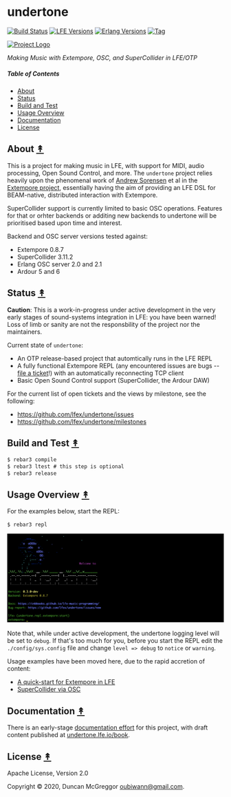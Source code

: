 # undertone

[![Build Status][gh-actions-badge]][gh-actions]
[![LFE Versions][lfe-badge]][lfe]
[![Erlang Versions][erlang-badge]][versions]
[![Tag][github-tag-badge]][github-tag]

[![Project Logo][logo]][logo-large]

*Making Music with Extempore, OSC, and SuperCollider in LFE/OTP*

##### Table of Contents

* [About](#about-)
* [Status](#status-)
* [Build and Test](#build-and-test-)
* [Usage Overview](#usage-overview-)
* [Documentation](#documentation-)
* [License](#license-)

## About [&#x219F;](#table-of-contents)

This is a project for making music in LFE, with support for MIDI, audio
processing, Open Sound Control, and more. The `undertone` project relies
heavily upon the phenomenal work of [Andrew Sorensen](https://github.com/digego)
et al in the [Extempore project](https://github.com/digego/extempore),
essentially having the aim of providing an LFE DSL for BEAM-native, distributed
interaction with Extempore.

SuperCollider support is currently limited to basic OSC operations. Features for
that or orhter backends or additing new backends to undertone will be
prioritised based upon time and interest.

Backend and OSC server versions tested against:

* Extempore 0.8.7
* SuperCollider 3.11.2
* Erlang OSC server 2.0 and 2.1
* Ardour 5 and 6

## Status [&#x219F;](#table-of-contents)

**Caution**: This is a work-in-progress under active development in the very
early stages of sound-systems integration in LFE: you have been warned! Loss of
limb or sanity are not the responsbility of the project nor the maintainers.

Current state of `undertone`:

* An OTP release-based project that automtically runs in the LFE REPL
* A fully functional Extempore REPL (any encountered issues are bugs --
  [file a ticket](https://github.com/lfex/undertone/issues/new)!) with an
  automatically reconnecting TCP client
* Basic Open Sound Control support (SuperCollider, the Ardour DAW)

For the current list of open tickets and the views by milestone, see the
following:

* https://github.com/lfex/undertone/issues
* https://github.com/lfex/undertone/milestones

## Build and Test [&#x219F;](#table-of-contents)

```shell
$ rebar3 compile
$ rebar3 ltest # this step is optional
$ rebar3 release
```

## Usage Overview [&#x219F;](#table-of-contents)

For the examples below, start the REPL:

```shell
$ rebar3 repl
```
[![Banner Screenshot][banner-image]][banner-image]

Note that, while under active development, the undertone logging level will be
set to `debug`. If that's too much for you, before you start the REPL edit the
`./config/sys.config` file and change `level => debug` to `notice` or
`warning`.

Usage examples have been moved here, due to the rapid accretion of content:

* [A quick-start for Extempore in LFE](https://undertone.lfe.io/book/current/quick-start/extempore/index.html)
* [SuperCollider via OSC](https://undertone.lfe.io/book/current/quick-start/osc/index.html#supercollider-a-hreftable-of-contentsa)

## Documentation [&#x219F;](#table-of-contents)

There is an early-stage [documentation effort](https://github.com/cnbbooks/lfe-music-programming)
for this project, with draft content published at [undertone.lfe.io/book](https://undertone.lfe.io/book/).

## License [&#x219F;](#table-of-contents)

Apache License, Version 2.0

Copyright © 2020, Duncan McGreggor <oubiwann@gmail.com>.


[//]: ---Named-Links---

[logo]: priv/images/logo-v1.png
[logo-large]: priv/images/logo-v1-large.png
[github]: https://github.com/lfex/undertone
[gh-actions-badge]: https://github.com/lfex/undertone/workflows/ci%2Fcd/badge.svg
[gh-actions]: https://github.com/lfex/undertone/actions
[lfe]: https://github.com/rvirding/lfe
[lfe-badge]: https://img.shields.io/badge/lfe-2.0-blue.svg
[erlang-badge]: https://img.shields.io/badge/erlang-19%20to%2023-blue.svg
[versions]: https://github.com/lfex/undertone/blob/master/.github/workflows/cicd.yml
[github-tag]: https://github.com/lfex/undertone/tags
[github-tag-badge]: https://img.shields.io/github/tag/lfex/undertone.svg
[github-downloads]: https://img.shields.io/github/downloads/lfex/undertone/total.svg
[banner-image]: priv/images/banner-screenshot.png
